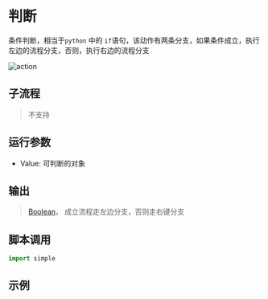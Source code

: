 # 判断 
条件判断，相当于`python` 中的 `if`语句，该动作有两条分支，如果条件成立，执行左边的流程分支，否则，执行右边的流程分支


![action](./images/2022-11-17_184608.png ':size=90%')

## 子流程

> 不支持

## 运行参数

* Value: 可判断的对象


## 输出

> [Boolean](../../types/Boolean.md)， 成立流程走左边分支，否则走右键分支

## 脚本调用

```python
import simple


```

## 示例

